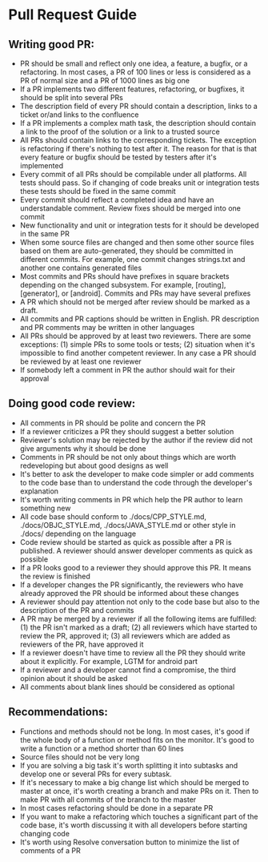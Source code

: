 # Pull Request Guide

## Writing good PR:

- PR should be small and reflect only one idea, a feature, a bugfix, or a refactoring. In most cases, a PR of 100 lines or less is considered as a PR of normal size and a PR of 1000 lines as big one
- If a PR implements two different features, refactoring, or bugfixes, it should be split into several PRs
- The description field of every PR should contain a description, links to a ticket or/and links to the confluence
- If a PR implements a complex math task, the description should contain a link to the proof of the solution or a link to a trusted source
- All PRs should contain links to the corresponding tickets. The exception is refactoring if there's nothing to test after it. The reason for that is that every feature or bugfix should be tested by testers after it's implemented
- Every commit of all PRs should be compilable under all platforms. All tests should pass. So if changing of code breaks unit or integration tests these tests should be fixed in the same commit
- Every commit should reflect a completed idea and have an understandable comment. Review fixes should be merged into one commit
- New functionality and unit or integration tests for it should be developed in the same PR
- When some source files are changed and then some other source files based on them are auto-generated, they should be committed in different commits. For example, one commit changes strings.txt and another one contains generated files
- Most commits and PRs should have prefixes in square brackets depending on the changed subsystem. For example, [routing], [generator], or [android]. Commits and PRs may have several prefixes
- A PR which should not be merged after review should be marked as a draft.
- All commits and PR captions should be written in English. PR description and PR comments may be written in other languages
- All PRs should be approved by at least two reviewers. There are some exceptions: (1) simple PRs to some tools or tests; (2) situation when it's impossible to find another competent reviewer. In any case a PR should be reviewed by at least one reviewer
- If somebody left a comment in PR the author should wait for their approval

## Doing good code review:

- All comments in PR should be polite and concern the PR
- If a reviewer criticizes a PR they should suggest a better solution
- Reviewer's solution may be rejected by the author if the review did not give arguments why it should be done
- Comments in PR should be not only about things which are worth redeveloping but about good designs as well
- It's better to ask the developer to make code simpler or add comments to the code base than to understand the code through the developer's explanation
- It's worth writing comments in PR which help the PR author to learn something new
- All code base should conform to ./docs/CPP_STYLE.md, ./docs/OBJC_STYLE.md, ./docs/JAVA_STYLE.md or other style in ./docs/ depending on the language
- Code review should be started as quick as possible after a PR is published. A reviewer should answer developer comments as quick as possible
- If a PR looks good to a reviewer they should approve this PR. It means the review is finished
- If a developer changes the PR significantly, the reviewers who have already approved the PR should be informed about these changes
- A reviewer should pay attention not only to the code base but also to the description of the PR and commits
- A PR may be merged by a reviewer if all the following items are fulfilled: (1) the PR isn't marked as a draft; (2) all reviewers which have started to review the PR, approved it; (3) all reviewers which are added as reviewers of the PR, have approved it
- If a reviewer doesn't have time to review all the PR they should write about it explicitly. For example, LGTM for android part
- If a reviewer and a developer cannot find a compromise, the third opinion about it should be asked
- All comments about blank lines should be considered as optional

## Recommendations:

- Functions and methods should not be long. In most cases, it's good if the whole body of a function or method fits on the monitor. It's good to write a function or a method shorter than 60 lines
- Source files should not be very long
- If you are solving a big task it's worth splitting it into subtasks and develop one or several PRs for every subtask.
- If it's necessary to make a big change list which should be merged to master at once, it's worth creating a branch and make PRs on it. Then to make PR with all commits of the branch to the master
- In most cases refactoring should be done in a separate PR
- If you want to make a refactoring which touches a significant part of the code base, it's worth discussing it with all developers before starting changing code
- It's worth using Resolve conversation button to minimize the list of comments of a PR
